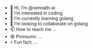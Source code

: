 - 👋 Hi, I’m @ramnath-ai
- 👀 I’m interested in coding
- 🌱 I’m currently learning golang
- 💞️ I’m looking to collaborate on golang
- 📫 How to reach me ...
- 😄 Pronouns: ...
- ⚡ Fun fact: ...

<!---
ramnath-ai/ramnath-ai is a ✨ special ✨ repository because its `README.md` (this file) appears on your GitHub profile.
You can click the Preview link to take a look at your changes.
--->
